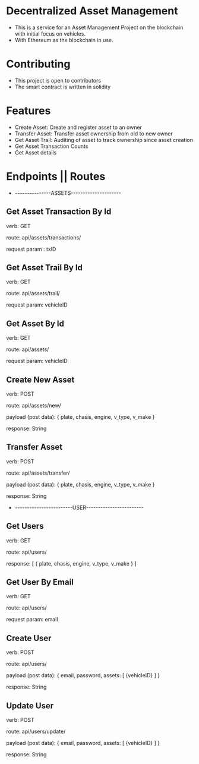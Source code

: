 # Decentralized Asset Management 
+ This is a service for an Asset Management Project on the blockchain with initial focus on vehicles.
+ With Ethereum as the blockchain in use.

# Contributing
+ This project is open to contributors
+ The smart contract is written in solidity

# Features
+ Create Asset: Create and register asset to an owner
+ Transfer Asset: Transfer asset ownership from old to new owner
+ Get Asset Trail: Auditing of asset to track ownership since asset creation
+ Get Asset Transaction Counts
+ Get Asset details

# Endpoints || Routes

+ ---------------ASSETS---------------------

## Get Asset Transaction By Id

verb: GET

route: api/assets/transactions/

request param : txID


## Get Asset Trail By Id

verb: GET

route: api/assets/trail/

request param: vehicleID


## Get Asset By Id

verb: GET

route: api/assets/

request param: vehicleID


## Create New Asset

verb: POST

route: api/assets/new/

payload (post data): {
	plate,
	chasis,
	engine,
	v_type,
	v_make
}

response: String


## Transfer Asset

verb: POST

route: api/assets/transfer/

payload (post data): {
	plate,
	chasis,
	engine,
	v_type,
	v_make
}

response: String


+ ------------------------USER------------------------

## Get Users

verb: GET

route: api/users/

response: [
	{
		plate,
		chasis,
		engine,
		v_type,
		v_make
	}
]


## Get User By Email

verb: GET

route: api/users/

request param: email


## Create User

verb: POST

route: api/users/

payload (post data): {
	email,
	password,
	assets: [
		{vehicleID}
	]
}

response: String


## Update User

verb: POST

route: api/users/update/

payload (post data): {
	email,
	password,
	assets: [
		{vehicleID}
	]
}

response: String
